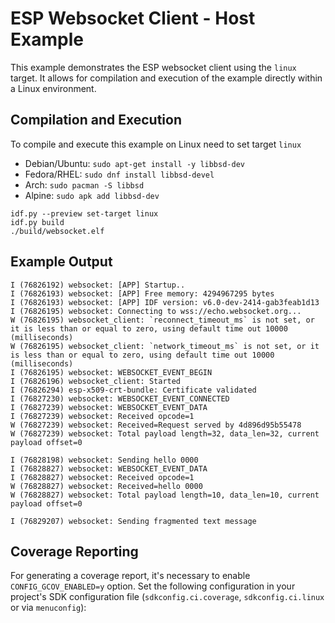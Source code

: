 # ESP Websocket Client - Host Example

This example demonstrates the ESP websocket client using the `linux` target. It allows for compilation and execution of the example directly within a Linux environment.

## Compilation and Execution

To compile and execute this example on Linux need to set target `linux`

* Debian/Ubuntu: `sudo apt-get install -y libbsd-dev`
* Fedora/RHEL: `sudo dnf install libbsd-devel`
* Arch: `sudo pacman -S libbsd`
* Alpine: `sudo apk add libbsd-dev`

```
idf.py --preview set-target linux
idf.py build
./build/websocket.elf
```

## Example Output

```
I (76826192) websocket: [APP] Startup..
I (76826193) websocket: [APP] Free memory: 4294967295 bytes
I (76826193) websocket: [APP] IDF version: v6.0-dev-2414-gab3feab1d13
I (76826195) websocket: Connecting to wss://echo.websocket.org...
W (76826195) websocket_client: `reconnect_timeout_ms` is not set, or it is less than or equal to zero, using default time out 10000 (milliseconds)
W (76826195) websocket_client: `network_timeout_ms` is not set, or it is less than or equal to zero, using default time out 10000 (milliseconds)
I (76826195) websocket: WEBSOCKET_EVENT_BEGIN
I (76826196) websocket_client: Started
I (76826294) esp-x509-crt-bundle: Certificate validated
I (76827230) websocket: WEBSOCKET_EVENT_CONNECTED
I (76827239) websocket: WEBSOCKET_EVENT_DATA
I (76827239) websocket: Received opcode=1
W (76827239) websocket: Received=Request served by 4d896d95b55478
W (76827239) websocket: Total payload length=32, data_len=32, current payload offset=0

I (76828198) websocket: Sending hello 0000
I (76828827) websocket: WEBSOCKET_EVENT_DATA
I (76828827) websocket: Received opcode=1
W (76828827) websocket: Received=hello 0000
W (76828827) websocket: Total payload length=10, data_len=10, current payload offset=0

I (76829207) websocket: Sending fragmented text message
```

## Coverage Reporting
For generating a coverage report, it's necessary to enable `CONFIG_GCOV_ENABLED=y` option. Set the following configuration in your project's SDK configuration file (`sdkconfig.ci.coverage`, `sdkconfig.ci.linux` or via `menuconfig`):
